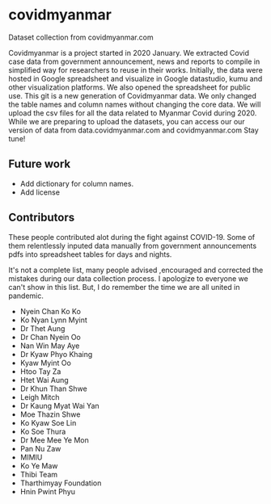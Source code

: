 # covidmyanmar
Dataset collection from covidmyanmar.com

Covidmyanmar is a project started in 2020 January. We extracted Covid case data from government announcement, news and reports to compile in simplified way for researchers to reuse in their works.
Initially, the data were hosted in Google spreadsheet and visualize in Google datastudio, kumu and other visualization platforms. 
We also opened the spreadsheet for public use. 
This git is a new generation of Covidmyanmar data. 
We only changed the table names and column names without changing the core data. 
We will upload the csv files for all the data related to Myanmar Covid during 2020. 
While we are preparing to upload the datasets, you can access our our version of data from data.covidmyanmar.com and covidmyanmar.com
Stay tune!

## Future work
- Add dictionary for column names.
- Add license

## Contributors

These people contributed alot during the fight against COVID-19. Some of them relentlessly inputed data manually from government announcements pdfs into spreadsheet tables for days and nights.

It's not a complete list, many people advised ,encouraged and corrected the mistakes during our data collection process. I apologize to everyone we can't show in this list. But, I do remember the time we are all united in pandemic.

- Nyein Chan Ko Ko
- Ko Nyan Lynn Myint
- Dr Thet Aung
- Dr Chan Nyein Oo
- Nan Win May Aye
- Dr Kyaw Phyo Khaing
- Kyaw Myint Oo
- Htoo Tay Za
- Htet Wai Aung
- Dr Khun Than Shwe
- Leigh Mitch
- Dr Kaung Myat Wai Yan
- Moe Thazin Shwe
- Ko Kyaw Soe Lin
- Ko Soe Thura
- Dr Mee Mee Ye Mon
- Pan Nu Zaw
- MIMIU
- Ko Ye Maw
- Thibi Team
- Tharthimyay Foundation
- Hnin Pwint Phyu
